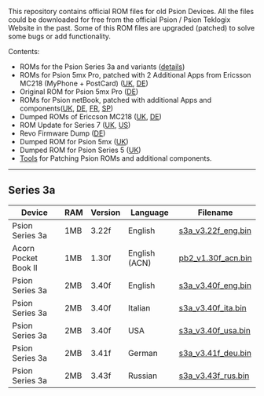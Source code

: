 This repository contains official ROM files for old Psion Devices.
All the files could be downloaded for free from the official Psion / Psion Teklogix Website in the past.
Some of this ROM files are upgraded (patched) to solve some bugs or add functionality.

Contents:

- ROMs for the Psion Series 3a and variants ([details](#series-3a))
- ROMs for Psion 5mx Pro, patched with 2 Additional Apps from Ericsson MC218 (MyPhone + PostCard) ([UK](5mxPro/UK/), [DE](5mxPro/DE/))
- Original ROM for Psion 5mx Pro ([DE](5mxPro/DE_orig/))
- ROMs for Psion netBook, patched with additional Apps and components([UK](netBook/UK/), [DE](netBook/DE), [FR](netBook/FR/), [SP](netBook/SP/))
- Dumped ROMs of Ericcson MC218 ([UK](MC218/UK/), [DE](MC218/DE/))
- ROM Update for Series 7 ([UK](Series7/UK/), [US](Series7/US/))
- Revo Firmware Dump ([DE](Revo/DE/))
- Dumped ROM for Psion 5mx ([UK](5mx/UK/))
- Dumped ROM for Psion Series 5 ([UK](Series5/UK/))
- [Tools](Tools/) for Patching Psion ROMs and additional components.

---

## Series 3a

| Device               | RAM  | Version | Language      | Filename                                          |
| -------------------- | ---- | ------- | ------------- | ------------------------------------------------- |
| Psion Series 3a      | 1MB  | 3.22f   | English       | [s3a_v3.22f_eng.bin](Series3a/s3a_v3.22f_eng.bin) |
| Acorn Pocket Book II | 1MB  | 1.30f   | English (ACN) | [pb2_v1.30f_acn.bin](Series3a/pb2_v1.30f_acn.bin) |
| Psion Series 3a      | 2MB  | 3.40f   | English       | [s3a_v3.40f_eng.bin](Series3a/s3a_v3.40f_eng.bin) |
| Psion Series 3a      | 2MB  | 3.40f   | Italian       | [s3a_v3.40f_ita.bin](Series3a/s3a_v3.40f_ita.bin) |
| Psion Series 3a      | 2MB  | 3.40f   | USA           | [s3a_v3.40f_usa.bin](Series3a/s3a_v3.40f_usa.bin) |
| Psion Series 3a      | 2MB  | 3.41f   | German        | [s3a_v3.41f_deu.bin](Series3a/s3a_v3.41f_deu.bin) |
| Psion Series 3a      | 2MB  | 3.43f   | Russian       | [s3a_v3.43f_rus.bin](Series3a/s3a_v3.43f_rus.bin) |

